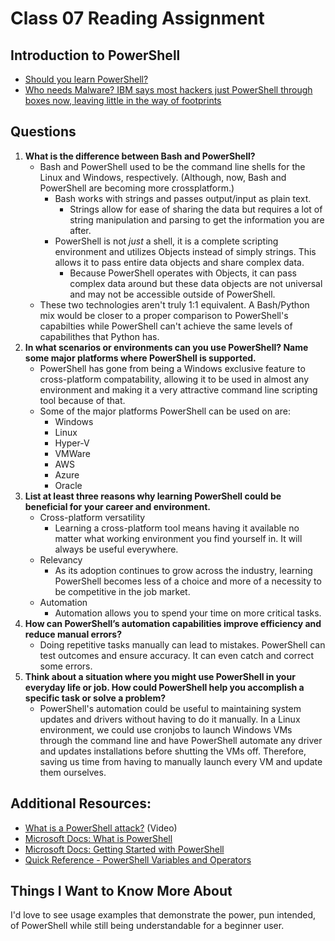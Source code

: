 # Class 07 Reading Assignment

## Introduction to PowerShell
 - [Should you learn PowerShell?](https://www.techthoughts.info/ps1-should-you-learn-powershell/)
 - [Who needs Malware? IBM says most hackers just PowerShell through boxes now, leaving little in the way of footprints](https://www.theregister.com/2019/02/26/malware_ibm_powershell/)

 ## Questions

1. **What is the difference between Bash and PowerShell?**
    - Bash and PowerShell used to be the command line shells for the Linux and Windows, respectively. (Although, now, Bash and PowerShell are becoming more crossplatform.)
      - Bash works with strings and passes output/input as plain text. 
        - Strings allow for ease of sharing the data but requires a lot of string manipulation and parsing to get the information you are after.
      - PowerShell is not *just* a shell, it is a complete scripting environment and utilizes Objects instead of simply strings. This allows it to pass entire data objects and share complex data.
        - Because PowerShell operates with Objects, it can pass complex data around but these data objects are not universal and may not be accessible outside of PowerShell.
    - These two technologies aren't truly 1:1 equivalent. A Bash/Python mix would be closer to a proper comparison to PowerShell's capabilties while PowerShell can't achieve the same levels of capabilithes that Python has.
2. **In what scenarios or environments can you use PowerShell? Name some major platforms where PowerShell is supported.**
    - PowerShell has gone from being a Windows exclusive feature to cross-platform compatability, allowing it to be used in almost any environment and making it a very attractive command line scripting tool because of that. 
    - Some of the major platforms PowerShell can be used on are:
      - Windows
      - Linux
      - Hyper-V
      - VMWare
      - AWS
      - Azure
      - Oracle
3. **List at least three reasons why learning PowerShell could be beneficial for your career and environment.**
    - Cross-platform versatility
      - Learning a cross-platform tool means having it available no matter what working environment you find yourself in. It will always be useful everywhere.
    - Relevancy 
      - As its adoption continues to grow across the industry, learning PowerShell becomes less of a choice and more of a necessity to be competitive in the job market.
    - Automation 
      - Automation allows you to spend your time on more critical tasks.
4. **How can PowerShell’s automation capabilities improve efficiency and reduce manual errors?**
    - Doing repetitive tasks manually can lead to mistakes. PowerShell can test outcomes and ensure accuracy. It can even catch and correct some errors.
5. **Think about a situation where you might use PowerShell in your everyday life or job. How could PowerShell help you accomplish a specific task or solve a problem?**
    - PowerShell's automation could be useful to maintaining system updates and drivers without having to do it manually. In a Linux environment, we could use cronjobs to launch Windows VMs through the command line and have PowerShell automate any driver and updates installations before shutting the VMs off. Therefore, saving us time from having to manually launch every VM and update them ourselves.

## Additional Resources:
- [What is a PowerShell attack?](https://www.youtube.com/watch?v=fe5Mbszdu9M) (Video)
- [Microsoft Docs: What is PowerShell](https://docs.microsoft.com/en-us/powershell/scripting/overview?view=powershell-7)
- [Microsoft Docs: Getting Started with PowerShell](https://docs.microsoft.com/en-us/powershell/scripting/learn/ps101/01-getting-started?view=powershell-7)
- [Quick Reference - PowerShell Variables and Operators](https://ss64.com/ps/syntax-variables.html)


## Things I Want to Know More About
I'd love to see usage examples that demonstrate the power, pun intended, of PowerShell while still being understandable for a beginner user.
